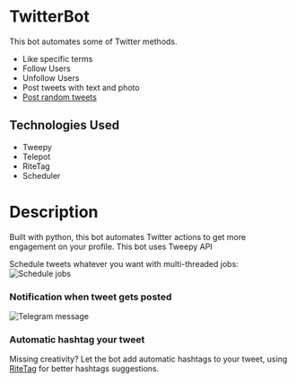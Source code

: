 # TwitterBot
This bot automates some of Twitter methods.
  - Like specific terms
  - Follow Users
  - Unfollow Users
  - Post tweets with text and photo
  - [Post random tweets](#random)
  
  
  ## Technologies Used
   - Tweepy
   - Telepot
   - RiteTag
   - Scheduler
   
# Description
  Built with python, this bot automates Twitter actions to get more engagement on your profile. This bot uses Tweepy API

Schedule tweets whatever you want with multi-threaded jobs:
![Schedule jobs](https://github.com/wilterson/images/schedule.png)

### Notification when tweet gets posted
![Telegram message](https://github.com/wilterson/images/push_notification.jpeg)

### Automatic hashtag your tweet
Missing creativity? Let the bot add automatic hashtags to your tweet, using [RiteTag](https://app.ritetag.com/) for better hashtags suggestions.

